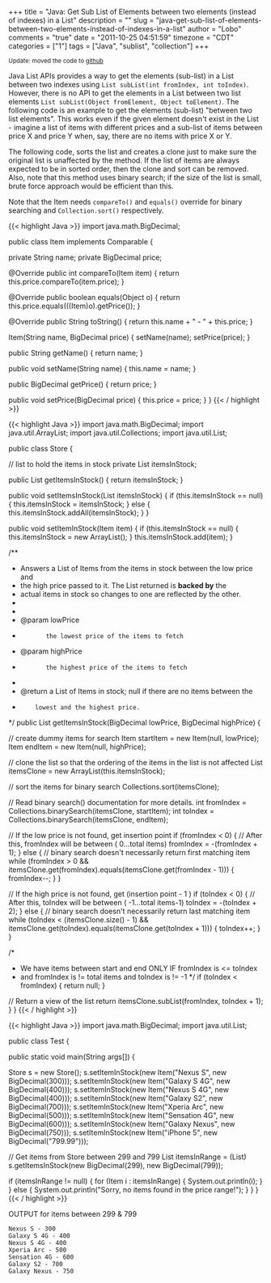 +++
title = "Java: Get Sub List of Elements between two elements (instead of indexes) in a List"
description = ""
slug = "java-get-sub-list-of-elements-between-two-elements-instead-of-indexes-in-a-list"
author = "Lobo"
comments = "true"
date = "2011-10-25 04:51:59"
timezone = "CDT"
categories = ["1"]
tags = ["Java", "sublist", "collection"]
+++

<small>Update: moved the code to [github](https://github.com/lobopraveen/Java-betterSublist)</small>

Java List APIs provides a way to get the elements (sub-list) in a List between two indexes using `List subList(int fromIndex, int toIndex)`. However, there is no API to get the elements in a List between two list elements `List subList(Object fromElement, Object toElement)`. The following code is an example to get the elements (sub-list) "between two list elements". This works even if the given element doesn't exist in the List - imagine a list of items with different prices and a sub-list of items between price X and price Y when, say, there are no items with price X or Y.

The following code, sorts the list and creates a clone just to make sure the original list is unaffected by the method. If the list of items are always expected to be in sorted order, then the clone and sort can be removed. Also, note that this method uses binary search; if the size of the list is small, brute force approach would be efficient than this.

Note that the Item needs `compareTo()` and `equals()` override for binary searching and `Collection.sort()` respectively.

{{< highlight Java >}}
import java.math.BigDecimal;

public class Item implements Comparable<Item> {

 private String name;
 private BigDecimal price;

 @Override
 public int compareTo(Item item) {
  return this.price.compareTo(item.price);
 }

 @Override
 public boolean equals(Object o) {
  return this.price.equals(((Item)o).getPrice());
 }

 @Override
 public String toString() {
  return this.name + " - " + this.price;
 }

 Item(String name, BigDecimal price) {
  setName(name);
  setPrice(price);
 }

 public String getName() {
  return name;
 }

 public void setName(String name) {
  this.name = name;
 }

 public BigDecimal getPrice() {
  return price;
 }

 public void setPrice(BigDecimal price) {
  this.price = price;
 }
}
{{< / highlight >}}


{{< highlight Java >}}
import java.math.BigDecimal;
import java.util.ArrayList;
import java.util.Collections;
import java.util.List;

public class Store {

 // list to hold the items in stock
 private List<Item> itemsInStock;

 public List<Item> getItemsInStock() {
  return itemsInStock;
 }

 public void setItemsInStock(List<Item> itemsInStock) {
  if (this.itemsInStock == null) {
   this.itemsInStock = itemsInStock;
  } else {
   this.itemsInStock.addAll(itemsInStock);
  }
 }

 public void setItemInStock(Item item) {
  if (this.itemsInStock == null) {
   this.itemsInStock = new ArrayList<Item>();
  }
  this.itemsInStock.add(item);
 }

 /**
  * Answers a List of Items from the items in stock between the low price and
  * the high price passed to it. The List returned is <b>backed by</b> the
  * actual items in stock so changes to one are reflected by the other.
  *
  *
  * @param lowPrice
  *            the lowest price of the items to fetch
  * @param highPrice
  *            the highest price of the items to fetch
  *
  * @return a List of Items in stock; null if there are no items between the
  *         lowest and the highest price.
  */
 public List<Item> getItemsInStock(BigDecimal lowPrice, BigDecimal highPrice) {

  // create dummy items for search
  Item startItem = new Item(null, lowPrice);
  Item endItem = new Item(null, highPrice);

  // clone the list so that the ordering of the items in the list is not affected
  List<Item> itemsClone = new ArrayList<Item>(this.itemsInStock);

  // sort the items for binary search
  Collections.sort(itemsClone);

  // Read binary search() documentation for more details.
  int fromIndex = Collections.binarySearch(itemsClone, startItem);
  int toIndex = Collections.binarySearch(itemsClone, endItem);

  // If the low price is not found, get insertion point
  if (fromIndex < 0) {
   // After this, fromIndex will be between ( 0...total items)
   fromIndex = -(fromIndex + 1);
  } else {
   // binary search doesn't necessarily return first matching item
   while (fromIndex > 0 && itemsClone.get(fromIndex).equals(itemsClone.get(fromIndex - 1))) {
    fromIndex--;
   }
  }

  // If the high price is not found, get (insertion point - 1 )
  if (toIndex < 0) {
   // After this, toIndex will be between ( -1...total items-1)
   toIndex = -(toIndex + 2);
  } else {
   // binary search doesn't necessarily return last matching item
   while (toIndex < (itemsClone.size() - 1) && itemsClone.get(toIndex).equals(itemsClone.get(toIndex + 1))) {
    toIndex++;
   }
  }

  /*
   * We have items between start and end ONLY IF fromIndex is <= toIndex
   * and fromIndex is != total items and toIndex is != -1
   */
  if (toIndex < fromIndex) {
   return null;
  }

  // Return a view of the list
  return itemsClone.subList(fromIndex, toIndex + 1);
 }
}
{{< / highlight >}}


{{< highlight Java >}}
import java.math.BigDecimal;
import java.util.List;

public class Test {

 public static void main(String args[]) {

  Store s = new Store();
  s.setItemInStock(new Item("Nexus S", new BigDecimal(300)));
  s.setItemInStock(new Item("Galaxy S 4G", new BigDecimal(400)));
  s.setItemInStock(new Item("Nexus S 4G", new BigDecimal(400)));
  s.setItemInStock(new Item("Galaxy S2", new BigDecimal(700)));
  s.setItemInStock(new Item("Xperia Arc", new BigDecimal(500)));
  s.setItemInStock(new Item("Sensation 4G", new BigDecimal(600)));
  s.setItemInStock(new Item("Galaxy Nexus", new BigDecimal(750)));
  s.setItemInStock(new Item("iPhone 5", new BigDecimal("799.99")));

  // Get items from Store between 299 and 799
  List<Item> itemsInRange = (List<Item>) s.getItemsInStock(new BigDecimal(299), new BigDecimal(799));

  if (itemsInRange != null) {
   for (Item i : itemsInRange) {
    System.out.println(i);
   }
  } else {
   System.out.println("Sorry, no items found in the price range!");
  }
 }
}
{{< / highlight >}}


OUTPUT for items between 299 & 799
```
Nexus S - 300
Galaxy S 4G - 400
Nexus S 4G - 400
Xperia Arc - 500
Sensation 4G - 600
Galaxy S2 - 700
Galaxy Nexus - 750
```
